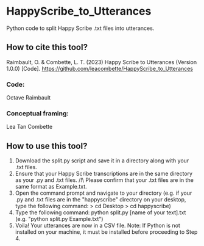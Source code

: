 # HappyScribe_to_Utterances
Python code to split Happy Scribe .txt files into utterances.


## How to cite this tool?

Raimbault, O. & Combette, L. T. (2023) Happy Scribe to Utterances (Version 1.0.0) [Code]. https://github.com/leacombette/HappyScribe_to_Utterances


### Code: 
Octave Raimbault

### Conceptual framing: 
Lea Tan Combette



## How to use this tool?

1. Download the split.py script and save it in a directory along with your .txt files.
2. Ensure that your Happy Scribe transcriptions are in the same directory as your .py and .txt files. /!\ Please confirm that your .txt files are in the same format as Example.txt.
3. Open the command prompt and navigate to your directory (e.g. if your .py and .txt files are in the "happyscribe" directory on your desktop, type the following command: > cd Desktop > cd happyscribe)
4. Type the following command: python split.py [name of your text].txt (e.g. "python split.py Example.txt")
5. Voila! Your utterances are now in a CSV file.
Note: If Python is not installed on your machine, it must be installed before proceeding to Step 4.
